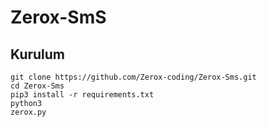 # Zerox-SmS

<h2>Kurulum</h2>

```console
git clone https://github.com/Zerox-coding/Zerox-Sms.git
cd Zerox-Sms
pip3 install -r requirements.txt
python3
zerox.py
```
